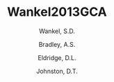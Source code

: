 ---
layout: publication
title: Wankel2013GCA
category: journalpub
author: 
	- Wankel, S.D. 
	- Bradley, A.S. 
	- Eldridge, D.L. 
	- Johnston, D.T. 
pubtitle:  "Experimental determination of the equilibrium isotope effect between water and sulfite: implications for kinetic isotope fractionation in the sulphate reduction network"
journal: in review 
year: 2013
---